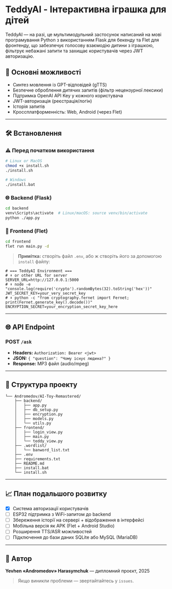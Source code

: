 # TeddyAI - Інтерактивна іграшка для дiтей

TeddyAI — на разі, це мультимодульний застосунок написаний на мові програмування Python з використанням Flask для бекенду та Flet для фронтенду, що забезпечує голосову взаємодiю дитини з іграшкою, фiльтрує небажанi запити та захищає користувачів через JWT авторизацiю.

## 📄 Основнi можливостi

* Синтез мовлення із GPT-відповідей (gTTS)
* Безпечне оброблення дитячих запитів (фільтр нецензурної лексики)
* Підтримка OpenAI API Key у кожного користувача
* JWT-авторизацiя (реєстрацiя/логін)
* Історія запитів
* Кроссплатформенність: Web, Android (через Flet)

---

## 🛠️ Встановлення

### ⚠️ Перед початком використання
```bash
# Linux or MacOS
chmod +x install.sh
./install.sh

# Windows
./install.bat
```
### 🌐 Backend (Flask)

```bash
cd backend
venv\Scripts\activate  # Linux/macOS: source venv/bin/activate
python ./app.py
```

### 🎨 Frontend (Flet)

```bash
cd frontend
flet run main.py -d
```

> **Примітка:** створіть файл `.env`, або ж створіть його за допомогою `install` файлу:

```
# === TeddyAI Environment ===
# ⬇️ or other URL for server
SERVER_URL=http://127.0.0.1:5000
# ⬇️ node -e "console.log(require('crypto').randomBytes(32).toString('hex'))"
JWT_SECRET_KEY=your_very_secret_key
# ⬇️ python -c "from cryptography.fernet import Fernet; print(Fernet.generate_key().decode())"
ENCRYPTION_SECRET=your_encryption_secret_key_here
```

---

## 🌐 API Endpoint

### POST `/ask`

* **Headers:** `Authorization: Bearer <jwt>`
* **JSON:** `{ "question": "Чому існує людина?" }`
* **Response:** MP3 файл (audio/mpeg)

---

## 🔧 Структура проекту

```
└── Andromedov/AI-Toy-Remastered/
    ├── backend/
    │   ├── app.py
    │   ├── db_setup.py
    │   ├── encryption.py
    │   ├── models.py
    │   └── utils.py
    ├── frontend/
    │   ├── login_view.py
    │   ├── main.py
    │   └── teddy_view.py
    ├── .wordlist/
    │   └── banword_list.txt
    ├── .env
    ├── requirements.txt
    ├── README.md
    ├── install.bat
    └── install.sh

```

---

## 📈 План подальшого розвитку

* [x] Система авторизації користувачів
* [ ] ESP32 підтримка з WiFi-запитом до backend
* [ ] Збереження історії на сервері + відображення в інтерфейсі
* [ ] Мобільна версія як APK (Flet + Android Studio)
* [ ] Розширення TTS/ASR можливостей
* [ ] Підключення до бази даних SQLite або MySQL (MariaDB)

---

## 🚀 Автор

**Yevhen «Andromedov» Harasymchuk** — дипломний проєкт, 2025

> Якщо виникли проблеми — звертайтайтесь у `issues`.
